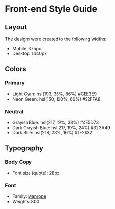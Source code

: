 # Front-end Style Guide

## Layout

The designs were created to the following widths:

- Mobile: 375px
- Desktop: 1440px

## Colors

### Primary

- Light Cyan: hsl(193, 38%, 86%) #CEE3E9
- Neon Green: hsl(150, 100%, 66%) #52FFA8

### Neutral

- Grayish Blue: hsl(217, 19%, 38%) #4E5D73
- Dark Grayish Blue: hsl(217, 19%, 24%) #323A49
- Dark Blue: hsl(218, 23%, 16%) #1F2632

## Typography

### Body Copy

- Font size (quote): 28px

### Font

- Family: [Manrope](https://fonts.google.com/specimen/Manrope)
- Weights: 800
